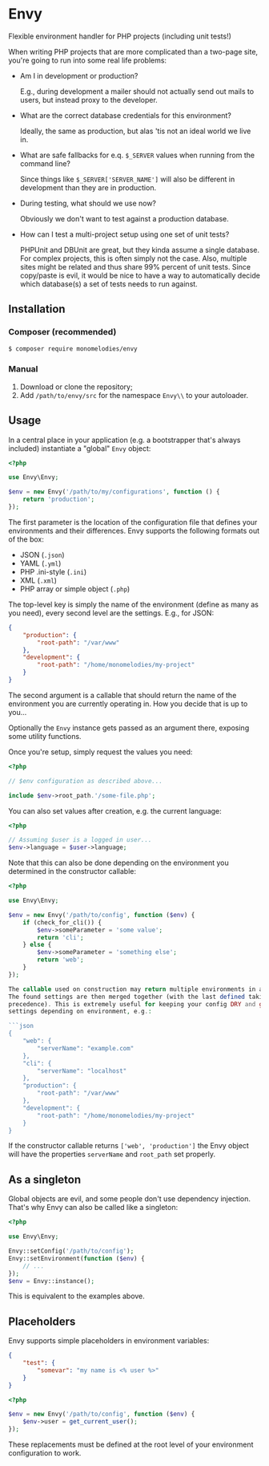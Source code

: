 # Envy
Flexible environment handler for PHP projects (including unit tests!)

When writing PHP projects that are more complicated than a two-page site, you're
going to run into some real life problems:

- Am I in development or production?

    E.g., during development a mailer should not actually send out mails to
    users, but instead proxy to the developer.

- What are the correct database credentials for this environment?

    Ideally, the same as production, but alas 'tis not an ideal world we live
    in.

- What are safe fallbacks for e.q. `$_SERVER` values when running from the
  command line?

    Since things like `$_SERVER['SERVER_NAME']` will also be different in
    development than they are in production.

- During testing, what should we use now?

    Obviously we don't want to test against a production database.

- How can I test a multi-project setup using one set of unit tests?

    PHPUnit and DBUnit are great, but they kinda assume a single database. For
    complex projects, this is often simply not the case. Also, multiple sites
    might be related and thus share 99% percent of unit tests. Since copy/paste
    is evil, it would be nice to have a way to automatically decide which
    database(s) a set of tests needs to run against.

## Installation

### Composer (recommended)
```bash
$ composer require monomelodies/envy
```

### Manual
1. Download or clone the repository;
2. Add `/path/to/envy/src` for the namespace `Envy\\` to your autoloader.

## Usage
In a central place in your application (e.g. a bootstrapper that's always
included) instantiate a "global" `Envy` object:

```php
<?php

use Envy\Envy;

$env = new Envy('/path/to/my/configurations', function () {
    return 'production';
});
```

The first parameter is the location of the configuration file that defines your
environments and their differences. Envy supports the following formats out of
the box:

- JSON (`.json`)
- YAML (`.yml`)
- PHP .ini-style (`.ini`)
- XML (`.xml`)
- PHP array or simple object (`.php`)

The top-level key is simply the name of the environment (define as many as you
need), every second level are the settings. E.g., for JSON:

```json
{
    "production": {
        "root-path": "/var/www"
    },
    "development": {
        "root-path": "/home/monomelodies/my-project"
    }
}
```

The second argument is a callable that should return the name of the environment
you are currently operating in. How you decide that is up to you...

Optionally the `Envy` instance gets passed as an argument there, exposing some
utility functions.

Once you're setup, simply request the values you need:

```php
<?php

// $env configuration as described above...

include $env->root_path.'/some-file.php';
```

You can also set values after creation, e.g. the current language:

```php
<?php

// Assuming $user is a logged in user...
$env->language = $user->language;
```

Note that this can also be done depending on the environment you determined in
the constructor callable:

```php
<?php

use Envy\Envy;

$env = new Envy('/path/to/config', function ($env) {
    if (check_for_cli()) {
        $env->someParameter = 'some value';
        return 'cli';
    } else {
        $env->someParameter = 'something else';
        return 'web';
    }
});

The callable used on construction may return multiple environments in an array.
The found settings are then merged together (with the last defined taking
precedence). This is extremely useful for keeping your config DRY and grouping
settings depending on environment, e.g.:

```json
{
    "web": {
        "serverName": "example.com"
    },
    "cli": {
        "serverName": "localhost"
    },
    "production": {
        "root-path": "/var/www"
    },
    "development": {
        "root-path": "/home/monomelodies/my-project"
    }
}
```

If the constructor callable returns `['web', 'production']` the Envy object will
have the properties `serverName` and `root_path` set properly.

## As a singleton
Global objects are evil, and some people don't use dependency injection. That's
why Envy can also be called like a singleton:

```php
<?php

use Envy\Envy;

Envy::setConfig('/path/to/config');
Envy::setEnvironment(function ($env) {
    // ...
});
$env = Envy::instance();
```

This is equivalent to the examples above.

## Placeholders
Envy supports simple placeholders in environment variables:

```json
{
    "test": {
        "somevar": "my name is <% user %>"
    }
}
```

```php
<?php

$env = new Envy('/path/to/config', function ($env) {
    $env->user = get_current_user();
});

```

These replacements must be defined at the root level of your environment
configuration to work.

